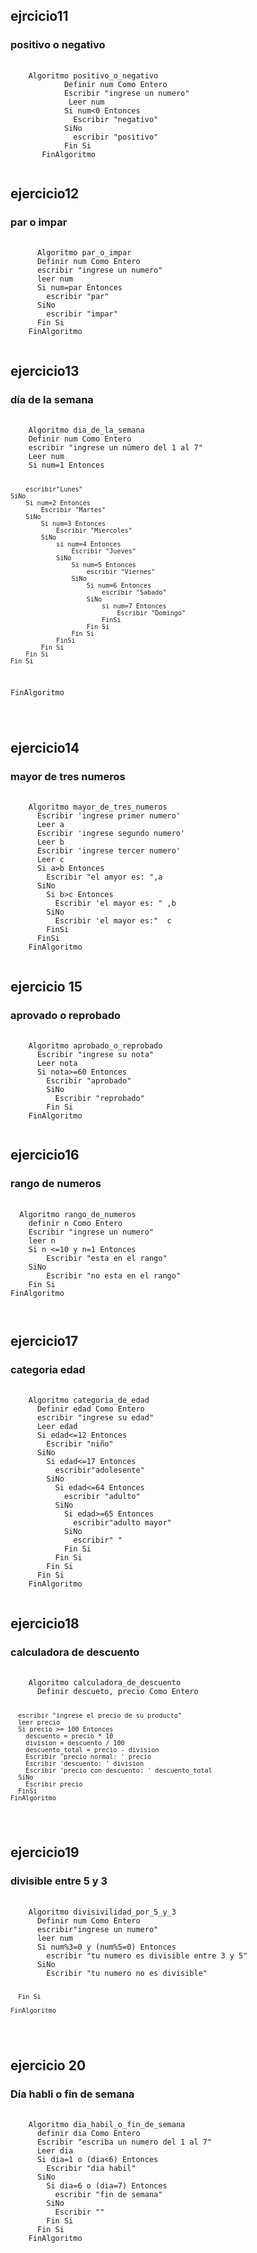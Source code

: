 
<h2>ejrcicio11</h2>
<h3>positivo o negativo</h3>
<pre>
  <code>
    Algoritmo positivo_o_negativo 
            Definir num Como Entero
            Escribir "ingrese un numero"
             Leer num
            Si num<0 Entonces
              Escribir "negativo"
            SiNo
              escribir "positivo"
            Fin Si
       FinAlgoritmo
  </code>
</pre>  
<h2>ejercicio12</h2>
<h3>par o impar</h3>
<pre>
  <code>
      Algoritmo par_o_impar
      Definir num Como Entero
      escribir "ingrese un numero"
      leer num
      Si num=par Entonces
        escribir "par"
      SiNo
        escribir "impar"
      Fin Si
    FinAlgoritmo
  </code>
</pre>  
<h2>ejercicio13</h2>
<h3>día de la semana</h3>
<pre>
  <code>
    Algoritmo dia_de_la_semana
	Definir num Como Entero
	escribir "ingrese un número del 1 al 7"
	Leer num
	Si num=1 Entonces
		
		escribir"Lunes"
	SiNo
		Si num=2 Entonces
			Escribir "Martes"
		SiNo
			Si num=3 Entonces
				Escribir "Miercoles"
			SiNo
				si num=4 Entonces
					Escribir "Jueves"
				SiNo
					Si num=5 Entonces
						escribir "Viernes"
					SiNo
						Si num=6 Entonces
							escribir "Sabado"
						SiNo
							si num=7 Entonces
								Escribir "Domingo"
							FinSi
						Fin Si
					Fin Si
				FinSi
			Fin Si
		Fin Si
	Fin Si
FinAlgoritmo

  </code>
</pre>  
<h2>ejercicio14</h2>
<h3>mayor de tres numeros</h3>
<pre>
  <code>
    Algoritmo mayor_de_tres_numeros
      Escribir 'ingrese primer numero'
      Leer a
      Escribir 'ingrese segundo numero'
      Leer b
      Escribir 'ingrese tercer numero'
      Leer c
      Si a>b Entonces
        Escribir "el amyor es: ",a
      SiNo
        Si b>c Entonces
          Escribir 'el mayor es: " ,b
        SiNo
          Escribir 'el mayor es:"  c
        FinSi
      FinSi
    FinAlgoritmo
  </code>
</pre>  
<h2>ejercicio 15</h2>
<h3>aprovado o reprobado</h3>
<pre>
  <code>
    Algoritmo aprobado_o_reprobado
      Escribir "ingrese su nota"
      Leer nota
      Si nota>=60 Entonces
        Escribir "aprobado"
        SiNo
          Escribir "reprobado"
        Fin Si
    FinAlgoritmo
  </code>
</pre>  
<h2>ejercicio16</h2>
<h3>rango de numeros</h3>
<pre>
  <code>
  Algoritmo rango_de_numeros
	definir n Como Entero
	Escribir "ingrese un numero"
	leer n
	Si n <=10 y n=1 Entonces
		Escribir "esta en el rango"
	SiNo
		Escribir "no esta en el rango"
	Fin Si
FinAlgoritmo

  </code>
</pre>  
<h2>ejercicio17</h2>
<h3>categoria edad</h3>
<pre>
  <code>
    Algoritmo categoria_de_edad
      Definir edad Como Entero
      escribir "ingrese su edad"
      Leer edad
      Si edad<=12 Entonces
        Escribir "niño"
      SiNo
        Si edad<=17 Entonces
          escribir"adolesente"
        SiNo
          Si edad<=64 Entonces
            escribir "adulto"
          SiNo
            Si edad>=65 Entonces
              escribir"adulto mayor"
            SiNo
              escribir" "
            Fin Si
          Fin Si
        Fin Si
      Fin Si
    FinAlgoritmo
  </code>
</pre>  
<h2>ejercicio18</h2>
<h3>calculadora de descuento</h3>
<pre>
  <code>
    Algoritmo calculadora_de_descuento
      Definir descueto, precio Como Entero
      
      escribir "ingrese el precio de su producto"
      leer precio
      Si precio >= 100 Entonces
        descuento = precio * 10 
        division = descuento / 100
        descuento_total = precio - division
        Escribir 'precio normal: ' precio
        Escribir 'descuento: ' division
        Escribir 'precio con descuento: ' descuento_total
      SiNo
        Escribir precio
      FinSi
    FinAlgoritmo
  </code>
</pre>  
<h2>ejercicio19</h2>
<h3>divisible entre 5 y 3</h3>
<pre>
  <code>
    Algoritmo divisivilidad_por_5_y_3
      Definir num Como Entero
      escribir"ingrese un numero"
      leer num
      Si num%3=0 y (num%5=0) Entonces
        escribir "tu numero es divisible entre 3 y 5"
      SiNo
        Escribir "tu numero no es divisible"
        
      Fin Si
      
    FinAlgoritmo
  </code>
</pre>  
<h2>ejercicio 20</h2>
<h3>Día habli o fin de semana</h3>
<pre>
  <code>
    Algoritmo dia_habil_o_fin_de_semana
      definir dia Como Entero
      Escribir "escriba un numero del 1 al 7"
      Leer dia
      Si dia=1 o (dia<6) Entonces
        Escribir "dia habil"
      SiNo
        Si dia=6 o (dia=7) Entonces
          escribir "fin de semana"
        SiNo
          Escribir ""
        Fin Si
      Fin Si
    FinAlgoritmo

  </code>
</pre>  